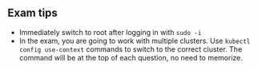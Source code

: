 ## Exam tips

* Immediately switch to root after logging in with `sudo -i`
* In the exam, you are going to work with multiple clusters. Use `kubectl config use-context` commands to switch to the correct cluster. The command will be at the top of each question, no need to memorize.


